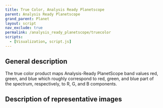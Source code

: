 ```yaml
---
title: True Color, Analysis Ready Planetscope
parent: Analysis Ready Planetscope
grand_parent: Planet
layout: script
nav_exclude: true
permalink: /analysis_ready_planetscope/truecolor
scripts:
  - [Visualization, script.js]
---
```


## General description
The true color product maps Analysis-Ready PlanetScope band values red, green, and blue which roughly correspond to red, green, and blue part of the spectrum, respectively, to R, G, and B components.

## Description of representative images

